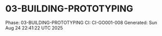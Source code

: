 # 03-BUILDING-PROTOTYPING
Phase: 03-BUILDING-PROTOTYPING
CI: CI-GO001-008
Generated: Sun Aug 24 22:41:22 UTC 2025
